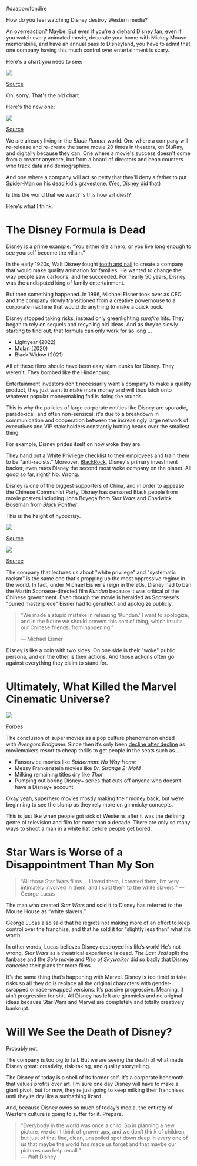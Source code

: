 #daapprofondire 

How do you feel watching Disney destroy Western media?

An overreaction? Maybe. But even if you're a diehard Disney fan, even if you watch every animated movie, decorate your home with Mickey Mouse memorabilia, and have an annual pass to Disneyland, you have to admit that one company having this much control over entertainment is scary.

Here's a chart you need to see:

![](https://miro.medium.com/max/768/1*TDRZQLgR-EUENSJANgAaHw.jpeg)

[Source](https://smccd.instructure.com/courses/31556/assignments/581788)

Oh, sorry. That's the old chart.

Here's the new one:

![](https://miro.medium.com/max/875/1*UMIubEuXIAnc1otCsO-jUA.jpeg)

[Source](https://www.titlemax.com/discovery-center/money-finance/companies-disney-owns-worldwide/)

We are already living in the _Blade Runner_ world. One where a company will re-release and re-create the same movie 20 times in theaters, on BluRay, and digitally because they can. One where a movie's success doesn't come from a creator anymore, but from a board of directors and bean counters who track data and demographics.

And one where a company will act so petty that they'll deny a father to put Spider-Man on his dead kid's gravestone. (Yes, [Disney did that](https://www.boredpanda.com/disney-refused-grieving-dad-spider-man-picture-sons-ollie-jones-headstone-permission/))

Is this the world that we want? Is this how art dies!?

Here's what I think.

# The Disney Formula is Dead

Disney is a prime example: "You either die a hero, or you live long enough to see yourself become the villain."

In the early 1920s, Walt Disney fought [tooth and nail](https://www.youtube.com/watch?v=Ps34BrekZds) to create a company that would make quality animation for families. He wanted to change the way people saw cartoons, and he succeeded. For nearly 50 years, Disney was the undisputed king of family entertainment.

But then something happened. In 1996, Michael Eisner took over as CEO and the company slowly transitioned from a creative powerhouse to a corporate machine that would do anything to make a quick buck.

Disney stopped taking risks, instead only greenlighting _surefire_ hits. They began to rely on sequels and recycling old ideas. And as they’re slowly starting to find out, that formula can only work for so long ...

-   Lightyear (2022)
-   Mulan (2020)
-   Black Widow (2021)

All of these films should have been easy slam dunks for Disney. They weren't. They bombed like the Hindenburg.

Entertainment investors don't necessarily want a company to make a quality product, they just want to make more money and will thus latch onto whatever popular moneymaking fad is doing the rounds.

This is why the policies of large corporate entities like Disney are sporadic, paradoxical, and often non-sensical; it's due to a breakdown in communication and cooperation between the increasingly large network of executives and VIP stakeholders constantly butting heads over the smallest thing.

For example, Disney prides itself on how woke they are.

They hand out a White Privilege checklist to their employees and train them to be "anti-racists." Moreover, [BlackRock](https://medium.com/yardcouch-com/blackrock-is-secretly-taking-over-the-world-right-now-49664b7001e9), Disney's primary investment backer, even rates Disney the second most woke company on the planet. All good so far, right? No. Wrong.

Disney is one of the biggest supporters of China, and in order to appease the Chinese Communist Party, Disney has censored Black people from movie posters including John Boyega from _Star Wars_ and Chadwick Boseman from _Black Panther_.

This is the height of hypocrisy.

![](https://miro.medium.com/max/631/0*XO8X_tjGVGMQmY0Z)

[Source](https://www.quora.com/What-s-up-with-the-Star-Wars-poster-hiding-John-Boyega-and-Chewbacca-for-Chinese-audiences)

![](https://miro.medium.com/max/799/0*KpCxQiqvY-JSgOjD)

[Source](https://www.reddit.com/r/mildlyinfuriating/comments/ej47rl/chinas_version_of_movie_posters_from_the_us/)

The company that lectures us about "white privilege" and "systematic racism" is the same one that's propping up the most oppressive regime in the world. In fact, under Michael Eisner's reign in the 90s, Disney had to ban the Martin Scorsese-directed film _Kundun_ because it was critical of the Chinese government. Even though the movie is heralded as Scorsese's "buried masterpiece" Eisner had to genuflect and apologize publicly.

> "We made a stupid mistake in releasing ‘Kundun.’ I want to apologize, and in the future we should prevent this sort of thing, which insults our Chinese friends, from happening."
> 
> — Michael Eisner

Disney is like a coin with two sides. On one side is their "woke" public persona, and on the other is their actions. And those actions often go against everything they claim to stand for.

# Ultimately, What Killed the Marvel Cinematic Universe?

![](https://miro.medium.com/max/875/0*GLjlPd_W9BB-0f-d.jpg)

[Forbes](https://www.forbes.com/sites/dereksaul/2022/08/04/interest-in-superhero-movies-drops-poll-finds-worrisome-trend-for-disney-amid-marvel-slump/?sh=8cd848b483f6)

The conclusion of super movies as a pop culture phenomenon ended with _Avengers Endgame_. Since then it’s only been [decline after decline](https://www.forbes.com/sites/dereksaul/2022/08/04/interest-in-superhero-movies-drops-poll-finds-worrisome-trend-for-disney-amid-marvel-slump/?sh=8cd848b483f6) as moviemakers resort to cheap thrills to get people in the seats such as…

-   Fanservice movies like _Spiderman: No Way Home_
-   Messy Frankenstein movies like _Dr. Strange 2: MoM_
-   Milking remaining titles dry like _Thor_
-   Pumping out boring Disney+ series that cuts off anyone who doesn’t have a Disney+ account

Okay yeah, superhero movies mostly making their money back, but we’re beginning to see the slump as they rely more on gimmicky concepts.

This is just like when people got sick of Westerns after it was the defining genre of television and film for more than a decade. There are only so many ways to shoot a man in a white hat before people get bored.

# Star Wars is Worse of a Disappointment Than My Son

> “All those Star Wars films … I loved them, I created them, I’m very intimately involved in them, and I sold them to the white slavers.” — George Lucas

The man who created _Star Wars_ and sold it to Disney has referred to the Mouse House as “white slavers.”

George Lucas also said that he regrets not making more of an effort to keep control over the franchise, and that he sold it for “slightly less than” what it’s worth.

In other words, Lucas believes Disney destroyed his life’s work! He’s not wrong. _Star Wars_ as a theatrical experience is dead. _The Last Jedi_ split the fanbase and the _Solo_ movie and _Rise of Skywalker_ did so badly that Disney canceled their plans for more films.

It’s the same thing that’s happening with Marvel. Disney is too timid to take risks so all they do is replace all the original characters with gender-swapped or race-swapped versions. It’s passive progressive. Meaning, it ain’t progressive for shit. All Disney has left are gimmicks and no original ideas because Star Wars and Marvel are completely and totally creatively bankrupt.

# Will We See the Death of Disney?

Probably not.

The company is too big to fail. But we are seeing the death of what made Disney great: creativity, risk-taking, and quality storytelling.

The Disney of today is a shell of its former self. It’s a corporate behemoth that values profits over art. I’m sure one day Disney will have to make a giant pivot, but for now, they’re just going to keep milking their franchises until they’re dry like a sunbathing lizard

And, because Disney owns so much of today’s media, the entirety of Western culture is going to suffer for it. Prepare.

> “Everybody in the world was once a child. So in planning a new picture, we don’t think of grown-ups, and we don’t think of children, but just of that fine, clean, unspoiled spot down deep in every one of us that maybe the world has made us forget and that maybe our pictures can help recall.”  
> — Walt Disney